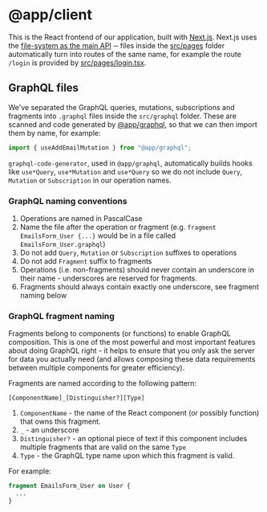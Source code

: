 # @app/client

This is the React frontend of our application, built with
[Next.js](https://nextjs.org/). Next.js uses the
[file-system as the main API](https://nextjs.org/docs#manual-setup) ─ files
inside the [src/pages](./src/pages) folder automatically turn into routes of the
same name, for example the route `/login` is provided by
[src/pages/login.tsx](src/pages/login.tsx).

## GraphQL files

We've separated the GraphQL queries, mutations, subscriptions and fragments into
`.graphql` files inside the `src/graphql` folder. These are scanned and code
generated by [@app/graphql](../graphql/README.md), so that we can then import
them by name, for example:

```ts
import { useAddEmailMutation } from "@app/graphql";
```

`graphql-code-generator`, used in `@app/graphql`, automatically builds hooks
like `use*Query`, `use*Mutation` and `use*Query` so we do not include `Query`,
`Mutation` or `Subscription` in our operation names.

### GraphQL naming conventions

1. Operations are named in PascalCase
1. Name the file after the operation or fragment (e.g.
   `fragment EmailsForm_User {...}` would be in a file called
   `EmailsForm_User.graphql`)
1. Do not add `Query`, `Mutation` or `Subscription` suffixes to operations
1. Do not add `Fragment` suffix to fragments
1. Operations (i.e. non-fragments) should never contain an underscore in their
   name - underscores are reserved for fragments.
1. Fragments should always contain exactly one underscore, see fragment naming
   below

### GraphQL fragment naming

Fragments belong to components (or functions) to enable GraphQL composition.
This is one of the most powerful and most important features about doing GraphQL
right - it helps to ensure that you only ask the server for data you actually
need (and allows composing these data requirements between multiple components
for greater efficiency).

Fragments are named according to the following pattern:

```
[ComponentName]_[Distinguisher?][Type]
```

1. `ComponentName` - the name of the React component (or possibly function) that
   owns this fragment.
2. `_` - an underscore
3. `Distinguisher?` - an optional piece of text if this component includes
   multiple fragments that are valid on the same `Type`
4. `Type` - the GraphQL type name upon which this fragment is valid.

For example:

```graphql
fragment EmailsForm_User on User {
  ...
}
```
